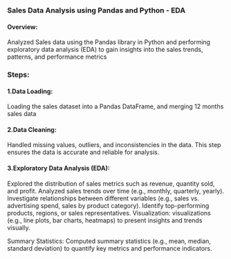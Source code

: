 ### Sales Data Analysis using Pandas and Python - EDA
#### Overview:
Analyzed Sales data using the Pandas library in Python and performing exploratory data analysis (EDA) to gain insights into the sales trends, patterns, and performance metrics

### Steps:
#### 1.Data Loading: 
Loading the sales dataset into a Pandas DataFrame, and merging 12 months sales data

#### 2.Data Cleaning: 
Handled missing values, outliers, and inconsistencies in the data. This step ensures the data is accurate and reliable for analysis.

#### 3.Exploratory Data Analysis (EDA):

Explored the distribution of sales metrics such as revenue, quantity sold, and profit.
Analyzed sales trends over time (e.g., monthly, quarterly, yearly).
Investigate relationships between different variables (e.g., sales vs. advertising spend, sales by product category).
Identify top-performing products, regions, or sales representatives.
Visualization: visualizations (e.g., line plots, bar charts, heatmaps) to present insights and trends visually.

Summary Statistics: Computed summary statistics (e.g., mean, median, standard deviation) to quantify key metrics and performance indicators.
